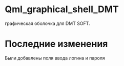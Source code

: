 # Qml_graphical_shell_DMT
графическая оболочка для DMT SOFT.
# Последние изменения
Были добавлены поля ввода логина и пароля


